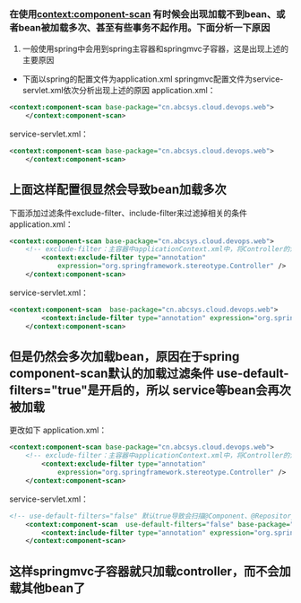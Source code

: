 ### 在使用<context:component-scan> 有时候会出现加载不到bean、或者bean被加载多次、甚至有些事务不起作用。下面分析一下原因
1. 一般使用spring中会用到spring主容器和springmvc子容器，这是出现上述的主要原因
* 下面以spring的配置文件为application.xml springmvc配置文件为service-servlet.xml依次分析出现上述的原因
application.xml：
```xml
<context:component-scan base-package="cn.abcsys.cloud.devops.web">
	</context:component-scan>
```
service-servlet.xml：
```xml
<context:component-scan base-package="cn.abcsys.cloud.devops.web">
	</context:component-scan>
```
上面这样配置很显然会导致bean加载多次
---
下面添加过滤条件exclude-filter、include-filter来过滤掉相关的条件
application.xml：
```xml
<context:component-scan base-package="cn.abcsys.cloud.devops.web">
	<!-- exclude-filter：主容器中applicationContext.xml中，将Controller的注解排除掉 -->
		<context:exclude-filter type="annotation"
			expression="org.springframework.stereotype.Controller" />
	</context:component-scan>
```
service-servlet.xml：
```xml
<context:component-scan  base-package="cn.abcsys.cloud.devops.web"> 
		<context:include-filter type="annotation" expression="org.springframework.stereotype.Controller" /> 
	</context:component-scan>
```
但是仍然会多次加载bean，原因在于spring component-scan默认的加载过滤条件 use-default-filters="true"是开启的，所以
service等bean会再次被加载
---
更改如下
application.xml：
```xml
<context:component-scan base-package="cn.abcsys.cloud.devops.web">
	<!-- exclude-filter：主容器中applicationContext.xml中，将Controller的注解排除掉 -->
		<context:exclude-filter type="annotation"
			expression="org.springframework.stereotype.Controller" />
	</context:component-scan>
```
service-servlet.xml：
```xml
<!-- use-default-filters="false" 默认true导致会扫描@Component、@Repository、@Service和@Controller -->
	<context:component-scan  use-default-filters="false" base-package="cn.abcsys.cloud.devops.web"> 
		<context:include-filter type="annotation" expression="org.springframework.stereotype.Controller" /> 
	</context:component-scan>
```
这样springmvc子容器就只加载controller，而不会加载其他bean了
---

  
